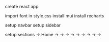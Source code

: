 create react app 

import font in style.css
install mui 
install recharts

setup navbar
setup sidebar

setup sections
    -> Home
    ->
    ->
    ->
    ->
    ->
    ->
    ->
    ->
    ->